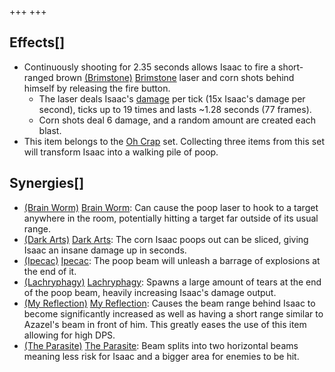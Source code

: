 +++
+++

Effects[]
---------


* Continuously shooting for 2.35 seconds allows Isaac to fire a short-ranged brown [(Brimstone)](/wiki/Brimstone "Brimstone") [Brimstone](/wiki/Brimstone "Brimstone") laser and corn shots behind himself by releasing the fire button.
	+ The laser deals Isaac's [damage](/wiki/Damage "Damage") per tick (15x Isaac's damage per second), ticks up to 19 times and lasts ~1.28 seconds (77 frames).
	+ Corn shots deal 6 damage, and a random amount are created each blast.
* This item belongs to the [Oh Crap](/wiki/Oh_Crap "Oh Crap") set. Collecting three items from this set will transform Isaac into a walking pile of poop.


Synergies[]
-----------


* [(Brain Worm)](/wiki/Brain_Worm "Brain Worm") [Brain Worm](/wiki/Brain_Worm "Brain Worm"): Can cause the poop laser to hook to a target anywhere in the room, potentially hitting a target far outside of its usual range.
* [(Dark Arts)](/wiki/Dark_Arts "Dark Arts") [Dark Arts](/wiki/Dark_Arts "Dark Arts"): The corn Isaac poops out can be sliced, giving Isaac an insane damage up in seconds.
* [(Ipecac)](/wiki/Ipecac "Ipecac") [Ipecac](/wiki/Ipecac "Ipecac"): The poop beam will unleash a barrage of explosions at the end of it.
* [(Lachryphagy)](/wiki/Lachryphagy "Lachryphagy") [Lachryphagy](/wiki/Lachryphagy "Lachryphagy"): Spawns a large amount of tears at the end of the poop beam, heavily increasing Isaac's damage output.
* [(My Reflection)](/wiki/My_Reflection "My Reflection") [My Reflection](/wiki/My_Reflection "My Reflection"): Causes the beam range behind Isaac to become significantly increased as well as having a short range similar to Azazel's beam in front of him. This greatly eases the use of this item allowing for high DPS.
* [(The Parasite)](/wiki/The_Parasite "The Parasite") [The Parasite](/wiki/The_Parasite "The Parasite"): Beam splits into two horizontal beams meaning less risk for Isaac and a bigger area for enemies to be hit.


